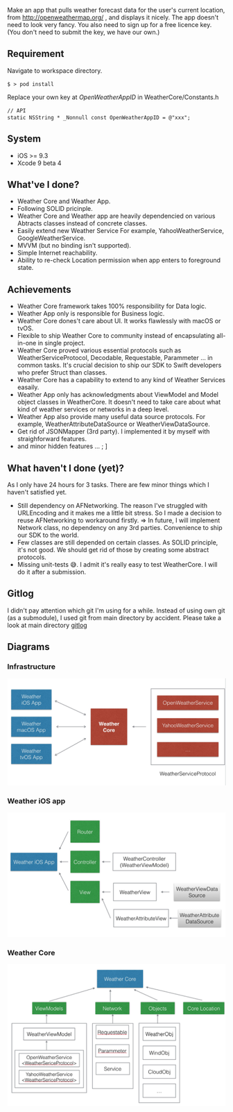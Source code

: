 
Make an app that pulls weather forecast data for the user's current location, from http://openweathermap.org/ , and displays it nicely. The app doesn't need to look very fancy. You also need to sign up for a free licence key. (You don't need to submit the key, we have our own.)

## Requirement
Navigate to workspace directory.
```
$ > pod install
```
Replace your own key at *OpenWeatherAppID* in WeatherCore/Constants.h

```
// API
static NSString * _Nonnull const OpenWeatherAppID = @"xxx";
```
## System
+ iOS >= 9.3
+ Xcode 9 beta 4

## What've I done?
+ Weather Core and Weather App.
+ Following SOLID pricinple.
+ Weather Core and Weather app are heavily dependencied on various Abtracts classes instead of concrete classes.
+ Easily extend new Weather Service For example, YahooWeatherService, GoogleWeatherService.
+ MVVM (but no binding isn't supported).
+ Simple Internet reachability.
+ Ability to re-check Location permission when app enters to foreground state.

## Achievements
+ Weather Core framework takes 100% responsibility for Data logic.
+ Weather App only is responsible for Business logic.
+ Weather Core dones't care about UI. It works flawlessly with macOS or tvOS.
+ Flexible to ship Weather Core to community instead of encapsulating all-in-one in single project.
+ Weather Core proved various essential protocols such as WeatherServiceProtocol, Decodable, Requestable, Parammeter ... in common tasks. It's crucial decision to ship our SDK to Swift developers who prefer Struct than classes.
+ Weather Core has a capability to extend to any kind of Weather Services easaily.
+ Weather App only has acknowledgments about ViewModel and Model object classes in WeatherCore. It doesn't need to take care about what kind of weather services or networks in a deep level.
+ Weather App also provide many useful data source protocols. For example, WeatherAttributeDataSource or WeatherViewDataSource.
+ Get rid of JSONMapper (3rd party). I implemented it by myself with straighforward features.
+ and minor hidden features ... ; ]

## What haven't I done (yet)?
As I only have 24 hours for 3 tasks. There are few minor things which I haven't satisfied yet.
+ Still dependency on AFNetworking. The reason I've struggled with URLEncoding and it makes me a little bit stress. So I made a decision to reuse AFNetworking to workaround firstly. => In future, I will implement Network class, no dependency on any 3rd parties. Convenience to ship our SDK to the world.
+ Few classes are still depended on certain classes. As SOLID principle, it's not good. We should get rid of those by creating some abstract protocols.
+ Missing unit-tests 😅. I admit it's really easy to test WeatherCore. I will do it after a submission.

## Gitlog
I didn't pay attention which git I'm using for a while. 
Instead of using own git (as a submodule), I used git from main directory by accident.
Please take a look at main directory [gitlog](https://github.com/NghiaTranUIT/GoldenRetrieverProject/commits/master)

## Diagrams

### Infrastructure
![alt text](https://github.com/NghiaTranUIT/GoldenRetrieverProject/blob/master/Task%203/Diagram/Weather_diagram_1.jpg)

### Weather iOS app
![alt text](https://github.com/NghiaTranUIT/GoldenRetrieverProject/blob/master/Task%203/Diagram/Weather_diagram_2.jpg)

### Weather Core
![alt text](https://github.com/NghiaTranUIT/GoldenRetrieverProject/blob/master/Task%203/Diagram/Weather_diagram_3.jpg)

